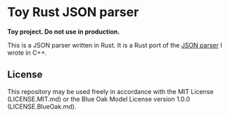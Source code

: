<!-- SPDX-License-Identifier: MIT OR BlueOak-1.0.0 -->

# Toy Rust JSON parser

**Toy project. Do not use in production.**

This is a JSON parser written in Rust. It is a Rust port of the [JSON
parser](https://github.com/TimothyGu/json-parser-cpp) I wrote in C++.

## License

This repository may be used freely in accordance with the MIT License
(LICENSE.MIT.md) or the Blue Oak Model License version 1.0.0
(LICENSE.BlueOak.md).
